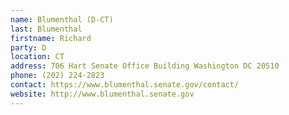 ```yaml
---
name: Blumenthal (D-CT)
last: Blumenthal
firstname: Richard
party: D
location: CT
address: 706 Hart Senate Office Building Washington DC 20510
phone: (202) 224-2823
contact: https://www.blumenthal.senate.gov/contact/
website: http://www.blumenthal.senate.gov
---
```

